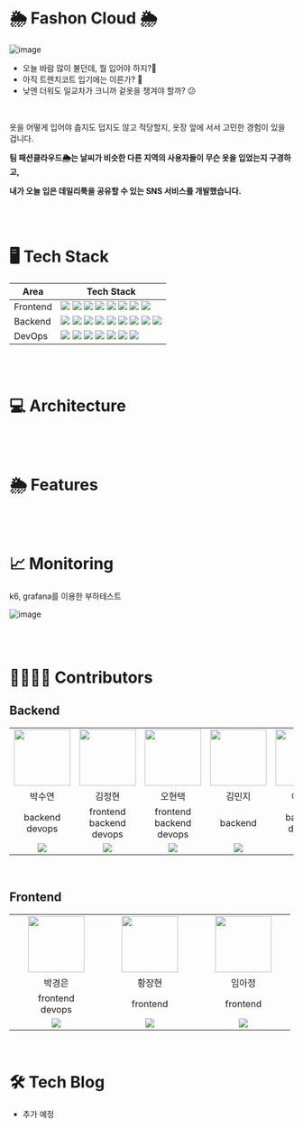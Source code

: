 # 🌦️ Fashon Cloud 🌦️

![image](https://github.com/Fashion-Cloud/.github/assets/88549117/c1a383ab-7cc2-432c-9860-d2ffead175e9)


- 오늘 바람 많이 불던데, 뭘 입어야 하지?🧐
- 아직 트렌치코트 입기에는 이른가? 🤔
- 낮엔 더워도 일교차가 크니까 겉옷을 챙겨야 할까? 😕

<br>

옷을 어떻게 입어야 춥지도 덥지도 않고 적당할지, 옷장 앞에 서서 고민한 경험이 있을 겁니다.

**팀 패션클라우드🌦️는 날씨가 비슷한 다른 지역의 사용자들이 무슨 옷을 입었는지 구경하고,**

**내가 오늘 입은 데일리룩을 공유할 수 있는 SNS 서비스를 개발했습니다.**

<br> <br>

# 🖥️ Tech Stack

| Area       | Tech Stack                                                                                                                                                                                                                                                                                                                                                                                                                                                                                                                                                                                                                                                                                                                                                                                                                                                                                                                                                                                                                                                                         |
| ---------- |------------------------------------------------------------------------------------------------------------------------------------------------------------------------------------------------------------------------------------------------------------------------------------------------------------------------------------------------------------------------------------------------------------------------------------------------------------------------------------------------------------------------------------------------------------------------------------------------------------------------------------------------------------------------------------------------------------------------------------------------------------------------------------------------------------------------------------------------------------------------------------------------------------------------------------------------------------------------------------------------------------------------------------------------------------------------------------|
| Frontend   | <img src="https://img.shields.io/badge/next%20js-000000?style=for-the-badge&logo=nextdotjs&logoColor=white"> <img src="https://img.shields.io/badge/Vite-B73BFE?style=for-the-badge&logo=vite&logoColor=FFD62E"> <img src="https://img.shields.io/badge/TypeScript-007ACC?style=for-the-badge&logo=typescript&logoColor=white"> <img src="https://img.shields.io/badge/Material%20UI-007FFF?style=for-the-badge&logo=mui&logoColor=white"> <img src="https://img.shields.io/badge/zustand-E9B23E?style=for-the-badge&logo=zustand&logoColor=white"> <img src="https://img.shields.io/badge/npm-CB3837?style=for-the-badge&logo=npm&logoColor=white"> <img src="https://img.shields.io/badge/prettier-F7B93E?style=for-the-badge&logo=prettier&logoColor=white"> <img src="https://img.shields.io/badge/eslint-4B32C3?style=for-the-badge&logo=eslint&logoColor=white"> |
| Backend    | <img src="https://img.shields.io/badge/Spring_Boot-F2F4F9?style=for-the-badge&logo=spring-boot"> <img src="https://img.shields.io/badge/Spring_Security-6DB33F?style=for-the-badge&logo=Spring-Security&logoColor=white"> <img src="https://img.shields.io/badge/Spring_Data_Jpa-F2F4F9?style=for-the-badge"> <img src="https://img.shields.io/badge/PostgreSQL-316192?style=for-the-badge&logo=postgresql&logoColor=white"> <img src="https://img.shields.io/badge/amazon s3-569A31?style=for-the-badge&logo=amazons3&logoColor=white"> <img src="https://img.shields.io/badge/Junit5-25A162?style=for-the-badge&logo=junit5&logoColor=white"> <img src="https://img.shields.io/badge/redis-DC382D?style=for-the-badge&logo=redis&logoColor=white"> <img src="https://img.shields.io/badge/H2-2088FF?style=for-the-badge&logoColor=white"> <img src="https://img.shields.io/badge/Jacoco-F2F4F9?style=for-the-badge">|
| DevOps     | <img src="https://img.shields.io/badge/nginx-009639?style=for-the-badge&logo=nginx&logoColor=white"> <img src="https://img.shields.io/badge/docker-2496ED?style=for-the-badge&logo=docker&logoColor=white"> <img src="https://img.shields.io/badge/github actions-2088FF?style=for-the-badge&logo=github actions&logoColor=white"> <img src="https://img.shields.io/badge/amazon ec2-FF9900?style=for-the-badge&logo=amazon ec2&logoColor=white"> <img src="https://img.shields.io/badge/elastic stack-005571?style=for-the-badge&logo=elastic stack&logoColor=white"> <img src="https://img.shields.io/badge/k6-7D64FF?style=for-the-badge&logo=k6&logoColor=white"> <img src="https://img.shields.io/badge/grafana-F46800?style=for-the-badge&logo=grafana&logoColor=white"> |

<br> <br>

# 💻 Architecture

<br> <br>

# 🌦️ Features

<br> <br>

# 📈 Monitoring

k6, grafana를 이용한 부하테스트

![image](https://github.com/Fashion-Cloud/.github/assets/88549117/cb8ea75b-6d92-4932-bfa1-1897f77bf19c)

<br> <br>

# 👨‍👩‍👧‍👦 Contributors

## Backend

<table width="1000px">
    <tbody>
    <tr>
         <td width="100" align="center">
            <a href="https://github.com/PARK-Su-yeon">
                <img src="https://avatars.githubusercontent.com/u/93627156?v=4" width="100" height="100">
            </a>
        </td>
        <td width="100" align="center">
            <a href="https://github.com/kjeongh">
                <img src="https://avatars.githubusercontent.com/u/88549117?v=4" width="100" height="100">
            </a>
        </td>
        <td width="100" align="center">
            <a href="https://github.com/HyunTaek5">
                <img src="https://avatars.githubusercontent.com/u/38789284?v=4" width="100" height="100">
            </a>
        </td>
        <td width="100" align="center">
            <a href="https://github.com/alswl020208">
                <img src="https://avatars.githubusercontent.com/u/96772297?v=4" width="100" height="100">
            </a>
        </td>
        <td width="100" align="center">
            <a href="https://github.com/RayLee-Kor">
                <img src="https://avatars.githubusercontent.com/u/81789003?v=4" width="100" height="100">
            </a>
        </td>
    </tr>
    <tr>
        <td width="100" align="center">박수연</td>
        <td width="100" align="center">김정현</td>
        <td width="100" align="center">오현택</td>
        <td width="100" align="center">김민지</td>
        <td width="100" align="center">이정우</td>
    </tr>
    <tr>
        <td width="150" align="center">
            backend<br>
            devops<br>
        </td>
        <td width="150" align="center">
            frontend<br>
            backend<br>
            devops<br>
        </td>
        <td width="150" align="center">
            frontend<br>
            backend<br>
            devops<br>
        </td>
        <td width="150" align="center">
            backend<br>
        </td>
        <td width="150" align="center">
            backend<br>
            devops<br>
        </td>
    </tr>
    <tr>
        <td width="100" align="center">
            <a href="https://github.com/PARK-Su-yeon">
                <img src="http://img.shields.io/badge/PARKSuyeon-green?style=social&logo=github"/>
            </a>
        </td>
        <td width="100" align="center">
            <a href="https://github.com/kjeongh">
                <img src="http://img.shields.io/badge/kjeongh-green?style=social&logo=github"/>
            </a>
        </td>
        <td width="100" align="center">
            <a href="https://github.com/HyunTaek5">  
                <img src="http://img.shields.io/badge/HyunTaek5-green?style=social&logo=github"/>
            </a>
        </td>
        <td width="100" align="center">
            <a href="https://github.com/alswl020208">  
                <img src="http://img.shields.io/badge/alswl020208-green?style=social&logo=github"/>
            </a>
        </td>
        <td width="100" align="center">
            <a href="https://github.com/RayLee-Kor">  
                <img src="http://img.shields.io/badge/RayLee-green?style=social&logo=github"/>
            </a>
        </td>
    </tr>
    </tbody>
</table>

<br>

## Frontend

<table width="1000px">
    <tbody>
    <tr>
         <td width="100" align="center">
            <a href="https://github.com/gyeong3un2">
                <img src="https://avatars.githubusercontent.com/u/83361012?v=4" width="100" height="100">
            </a>
        </td>
        <td width="100" align="center">
            <a href="https://github.com/jh722">
                <img src="https://avatars.githubusercontent.com/u/104212460?v=4" width="100" height="100">
            </a>
        </td>
        <td width="100" align="center">
            <a href="https://github.com/Ajeong-Im">
                <img src="https://avatars.githubusercontent.com/u/86238348?v=4" width="100" height="100">
            </a>
        </td>
    </tr>
    <tr>
        <td width="100" align="center">박경은</td>
        <td width="100" align="center">황장현</td>
        <td width="100" align="center">임아정</td>
    </tr>
    <tr>
        <td width="150" align="center">
            frontend<br>
            devops<br>
        </td>
        <td width="150" align="center">
            frontend<br>
        </td>
        <td width="150" align="center">
            frontend<br>
        </td>
    </tr>
    <tr>
        <td width="100" align="center">
            <a href="https://github.com/gyeong3un2">
                <img src="http://img.shields.io/badge/gyeong3un2-green?style=social&logo=github"/>
            </a>
        </td>
        <td width="100" align="center">
            <a href="https://github.com/jh722">
                <img src="http://img.shields.io/badge/jh722-green?style=social&logo=github"/>
            </a>
        </td>
        <td width="100" align="center">
            <a href="https://github.com/Ajeong-Im">  
                <img src="http://img.shields.io/badge/Ajeong Im-green?style=social&logo=github"/>
            </a>
        </td>
    </tr>
    </tbody>
</table>
<br>

# 🛠️ Tech Blog

- 추가 예정
